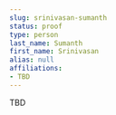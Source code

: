 ```yaml
---
slug: srinivasan-sumanth
status: proof
type: person
last_name: Sumanth
first_name: Srinivasan
alias: null
affiliations:
- TBD
---
```


TBD

